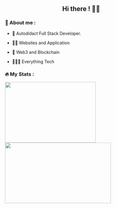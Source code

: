 <h2 align="center"> Hi there ! 👋🏽 </h2>

### :guard: About me : 

- 👾 Autodidact Full Stack Developer.

- 💪🏽 Websites and Application

- 🔭 Web3 and Blockchain

- 🙇🏻‍♂️ Everything Tech

### 🔥 My Stats : 


<!-- <img width=300 height="300" align="left" src="https://github-readme-streak-stats.herokuapp.com/?user=Vrishabhsk&theme=dracula" /> -->

<img width=300 height=200 align="left" src="https://github-readme-stats.vercel.app/api/top-langs/?username=Vrishabhsk&show_icons=true&theme=radical&layout=compact" />

<img width=350 height=200 align="center" src="https://github-readme-streak-stats.herokuapp.com/?user=Vrishabhsk&theme=dracula" />
 
<!-- <img width=350 height=200 src="https://github-readme-stats.vercel.app/api?username=Vrishabhsk&show_icons=true&theme=dracula" /> -->
